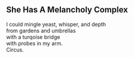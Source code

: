 She Has A Melancholy Complex
----------------------------
I could mingle yeast, whisper, and depth  
from gardens and umbrellas  
with a turqoise bridge  
with probes in my arm.  
Circus.  
